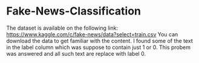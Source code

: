 # Fake-News-Classification
The dataset is available on the following link: https://www.kaggle.com/c/fake-news/data?select=train.csv
You can download the data to get familiar with the content. I found some of the text in the label column which was suppose to contain just 1 or 0.
This probem was answered and all such text are replace with label 0.
